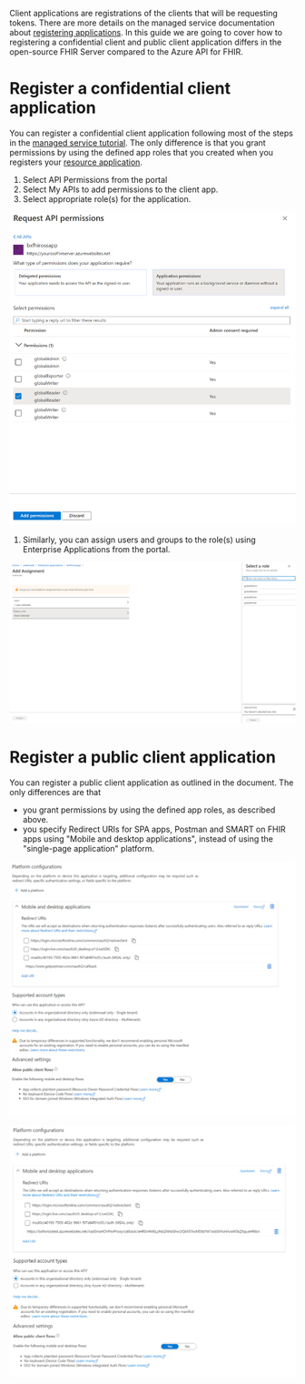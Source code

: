 Client applications are registrations of the clients that will be requesting tokens. There are more details on the managed service documentation about [registering applications](https://docs.microsoft.com/azure/healthcare-apis/fhir-app-registration). In this guide we are going to cover how to registering a confidential client and public client application differs in the open-source FHIR Server compared to the Azure API for FHIR. 

# Register a confidential client application

You can register a confidential client application following most of the steps in the [managed service tutorial](https://docs.microsoft.com/azure/healthcare-apis/register-confidential-azure-ad-client-app). The only difference is that you grant permissions by using the defined app roles that you created when you registers your [resource application](https://github.com/microsoft/fhir-server/blob/master/docs/Register-Resource-Application.md).

1. Select API Permissions from the portal
1. Select My APIs to add permissions to the client app. 
1. Select appropriate role(s) for the application.

![image.png](/docs/images/AppRegOSS/image-4a7f3341-6075-4cd9-935d-96923ad88ecf.png)

1. Similarly, you can assign users and groups to the role(s) using Enterprise Applications from the portal.

![image.png](/docs/images/AppRegOSS/image-8f6232e0-1f75-41b8-aba3-8a392cd52460.png)

# Register a public client application

You can register a public client application as outlined in the document. The only differences are that 
- you grant permissions by using the defined app roles, as described above.
- you specify Redirect URIs for SPA apps, Postman and SMART on FHIR apps using "Mobile and desktop applications", instead of using the "single-page application" platform.

![image.png](/docs/images/AppRegOSS/image-7238b1aa-112b-48da-b6fd-a5e852dca1bf.png)

![image.png](/docs/images/AppRegOSS/image-2c6535a6-9675-4397-a52a-21fce0d844a2.png)
